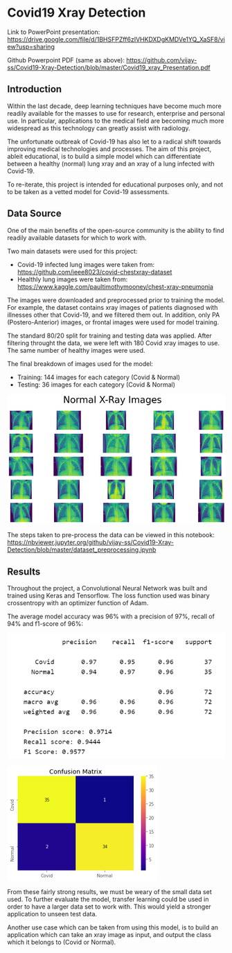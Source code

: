 # Covid19 Xray Detection

Link to PowerPoint presentation: https://drive.google.com/file/d/1BHSFPZff6zIVHKDXDgKMDVe1YQ_XaSF8/view?usp=sharing

Github Powerpoint PDF (same as above): https://github.com/vijay-ss/Covid19-Xray-Detection/blob/master/Covid19_xray_Presentation.pdf

## Introduction
Within the last decade, deep learning techniques have become much more readily available for the masses to use for research, enterprise and personal use. In particular, applications to the medical field are becoming much more widespread as this technology can greatly assist with radiology.

The unfortunate outbreak of Covid-19 has also let to a radical shift towards improving medical technologies and processes. The aim of this project, ableit educational, is to build a simple model which can differentiate between a healthy (normal) lung xray and an xray of a lung infected with Covid-19.

To re-iterate, this project is intended for educational purposes only, and not to be taken as a vetted model for Covid-19 assessments.

## Data Source
One of the main benefits of the open-source community is the ability to find readily available datasets for which to work with.

Two main datasets were used for this project:

- Covid-19 infected lung images were taken from: https://github.com/ieee8023/covid-chestxray-dataset
- Healthly lung images were taken from: https://www.kaggle.com/paultimothymooney/chest-xray-pneumonia

The images were downloaded and preprocessed prior to training the model. For example, the dataset contains xray images of patients diagnosed with illnesses other that Covid-19, and we filtered them out. In addition, only PA (Postero-Anterior) images, or frontal images were used for model training.

The standard 80/20 split for training and testing data was applied. After filtering throught the data, we were left with 180 Covid xray images to use. The same number of healthy images were used.

The final breakdown of images used for the model:

- Training: 144 images for each category (Covid & Normal)
- Testing: 36 images for each category (Covid & Normal)

![](images/xray.png)

The steps taken to pre-process the data can be viewed in this notebook: https://nbviewer.jupyter.org/github/vijay-ss/Covid19-Xray-Detection/blob/master/dataset_preprocessing.ipynb

## Results
Throughout the project, a Convolutional Neural Network was built and trained using Keras and Tensorflow. The loss function used was binary crossentropy with an optimizer function of Adam.

The average model accuracy was 96% with a precision of 97%, recall of 94% and f1-score of 96%:

![](images/classification_report.png)

![](images/conf_matrix.png)

From these fairly strong results, we must be weary of the small data set used. To further evaluate the model, transfer learning could be used in order to have a larger data set to work with. This would yield a stronger application to unseen test data.

Another use case which can be taken from using this model, is to build an application which can take an xray image as input, and output the class which it belongs to (Covid or Normal).
